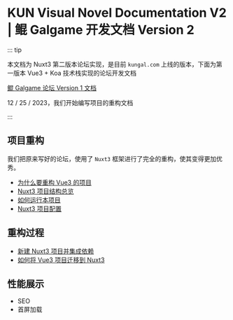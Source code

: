 # KUN Visual Novel Documentation V2 | 鲲 Galgame 开发文档 Version 2

::: tip

本文档为 Nuxt3 第二版本论坛实现，是目前 `kungal.com` 上线的版本，下面为第一版本 Vue3 + Koa 技术栈实现的论坛开发文档

[鲲 Galgame 论坛 Version 1 文档](content-v1)

12 / 25 / 2023，我们开始编写项目的重构文档

:::

## 项目重构

我们把原来写好的论坛，使用了 `Nuxt3` 框架进行了完全的重构，使其变得更加优秀。

* [为什么要重构 Vue3 的项目](v2/introduction/refactoring)
* [Nuxt3 项目结构总览](v2/introduction/structure)
* [如何运行本项目](v2/introduction/run)
* [Nuxt3 项目配置](v2/introduction/config)

## 重构过程

* [新建 Nuxt3 项目并集成依赖](v2/refactoring/setup)
* [如何将 Vue3 项目迁移到 Nuxt3](v2/refactoring/migration)

## 性能展示

* SEO
* 首屏加载
